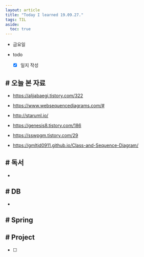 ```yaml
---
layout: article
title: "Today I learned 19.09.27."
tags: TIL
aside:
  toc: true
---
```


- 금요일
- todo

  - [x] 일지 작성



## # 오늘 본 자료

- https://aljjabaegi.tistory.com/322

- https://www.websequencediagrams.com/#

- http://staruml.io/

- https://genesis8.tistory.com/186

- https://sswpgm.tistory.com/29

- https://gmltjd0911.github.io/Class-and-Sequence-Diagram/

  


## # 독서

- 




## # DB

- 



## # Spring





## # Project

- [ ] 
